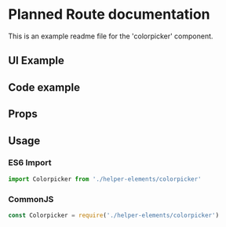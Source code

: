 # Planned Route documentation

This is an example readme file for the 'colorpicker' component.

## UI Example

<!-- STORY -->

## Code example

<!-- SOURCE -->

## Props

<!-- PROPS -->

## Usage

### ES6 Import
```js
import Colorpicker from './helper-elements/colorpicker'
```

### CommonJS

```js
const Colorpicker = require('./helper-elements/colorpicker')
